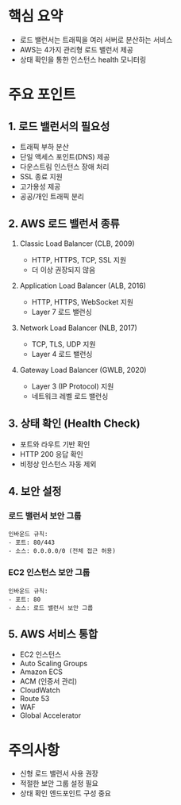 # 핵심 요약

- 로드 밸런서는 트래픽을 여러 서버로 분산하는 서비스
- AWS는 4가지 관리형 로드 밸런서 제공
- 상태 확인을 통한 인스턴스 health 모니터링

# 주요 포인트

## 1. 로드 밸런서의 필요성

- 트래픽 부하 분산
- 단일 액세스 포인트(DNS) 제공
- 다운스트림 인스턴스 장애 처리
- SSL 종료 지원
- 고가용성 제공
- 공공/개인 트래픽 분리

## 2. AWS 로드 밸런서 종류

1. Classic Load Balancer (CLB, 2009)

   - HTTP, HTTPS, TCP, SSL 지원
   - 더 이상 권장되지 않음

2. Application Load Balancer (ALB, 2016)

   - HTTP, HTTPS, WebSocket 지원
   - Layer 7 로드 밸런싱

3. Network Load Balancer (NLB, 2017)

   - TCP, TLS, UDP 지원
   - Layer 4 로드 밸런싱

4. Gateway Load Balancer (GWLB, 2020)
   - Layer 3 (IP Protocol) 지원
   - 네트워크 레벨 로드 밸런싱

## 3. 상태 확인 (Health Check)

- 포트와 라우트 기반 확인
- HTTP 200 응답 확인
- 비정상 인스턴스 자동 제외

## 4. 보안 설정

### 로드 밸런서 보안 그룹

```
인바운드 규칙:
- 포트: 80/443
- 소스: 0.0.0.0/0 (전체 접근 허용)
```

### EC2 인스턴스 보안 그룹

```
인바운드 규칙:
- 포트: 80
- 소스: 로드 밸런서 보안 그룹
```

## 5. AWS 서비스 통합

- EC2 인스턴스
- Auto Scaling Groups
- Amazon ECS
- ACM (인증서 관리)
- CloudWatch
- Route 53
- WAF
- Global Accelerator

# 주의사항

- 신형 로드 밸런서 사용 권장
- 적절한 보안 그룹 설정 필요
- 상태 확인 엔드포인트 구성 중요
